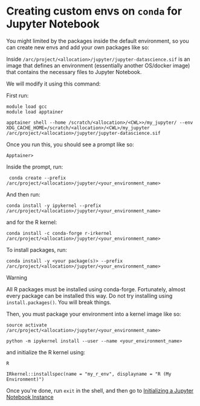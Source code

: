 # Creating custom envs on `conda` for Jupyter Notebook

You might limited by the packages inside the default environment, so you can create new envs and add your own packages like so:

Inside `/arc/project/<allocation>/jupyter/jupyter-datascience.sif` is an image that defines an environment (essentially another OS/docker image) that contains the necessary files to Jupyter Notebook.

We will modify it using this command:

First run:

```
module load gcc
module load apptainer
```

```
apptainer shell --home /scratch/<allocation>/<CWL>>/my_jupyter/ --env XDG_CACHE_HOME=/scratch/<allocation>/<CWL>/my_jupyter /arc/project/<allocation>/jupyter/jupyter-datascience.sif
```
Once you run this, you should see a prompt like so:

```
Apptainer>
```

Inside the prompt, run:

```
 conda create --prefix /arc/project/<allocation>/jupyter/<your_environment_name>
```

And then run:

```
conda install -y ipykernel --prefix /arc/project/<allocation>/jupyter/<your_environment_name>
```

and for the R kernel:
```
conda install -c conda-forge r-irkernel /arc/project/<allocation>/jupyter/<your_environment_name>
```

To install packages, run:

```
conda install -y <your package(s)> --prefix /arc/project/<allocation>/jupyter/<your_environment_name>
```

> [!WARNING]
> All R packages must be installed using conda-forge. Fortunately, almost every package can be installed this way. Do not try installing using `install.packages()`. You will break things.

Then, you must package your environment into a kernel image like so:

```
source activate /arc/project/<allocation>/jupyter/<your_environment_name>
```

```
python -m ipykernel install --user --name <your_environment_name>
```

and initialize the R kernel using:

```
R
```

```
IRkernel::installspec(name = "my_r_env", displayname = "R (My Environment)")
```

Once you're done, run `exit` in the shell, and then go to [Initializing a Jupyter Notebook Instance](Initializing%20a%20Jupyter%20Notebook%20Instance.md)
